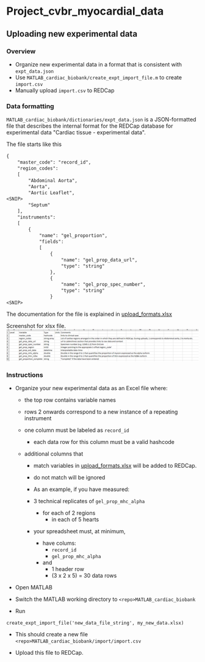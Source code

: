 # Project_cvbr_myocardial_data

## Uploading new experimental data

### Overview

+ Organize new experimental data in a format that is consistent with `expt_data.json`
+ Use `MATLAB_cardiac_biobank/create_expt_import_file.m` to create `import.csv`
+ Manually upload `import.csv` to REDCap

### Data formatting

`MATLAB_cardiac_biobank/dictionaries/expt_data.json` is a JSON-formatted file that describes the internal format for the REDCap database for experimental data "Cardiac tissue - experimental data".

The file starts like this

````
{
    "master_code": "record_id",
    "region_codes":
    [
        "Abdominal Aorta",
        "Aorta",
        "Aortic Leaflet",
<SNIP>
        "Septum"
    ],
    "instruments":
    [
        {
            "name": "gel_proportion",
            "fields":
            [
                {
                    "name": "gel_prop_data_url",
                    "type": "string"
                },
                {
                    "name": "gel_prop_spec_number",
                    "type": "string"
                }
<SNIP>
````

The documentation for the file is explained in [upload_formats.xlsx](upload_formats.xlsx)

Screenshot for xlsx file.
![](upload_formats.png)


### Instructions

+ Organize your new experimental data as an Excel file where:
  + the top row contains variable names
  + rows 2 onwards correspond to a new instance of a repeating instrument

  + one column must be labeled as `record_id`
    + each data row for this column must be a valid hashcode

  + additional columns that
    + match variables in [upload_formats.xlsx](upload_formats.xlsx) will be added to REDCap.
    + do not match will be ignored

    + As an example, if you have measured:
    + 3 technical replicates of `gel_prop_mhc_alpha`
        + for each of 2 regions
          + in each of 5 hearts
        
    + your spreadsheet must, at minimum,
        + have colums:
          + `record_id`
          + `gel_prop_mhc_alpha`
        + and
          + 1 header row
          + (3 x 2 x 5) = 30 data rows

+ Open MATLAB

+ Switch the MATLAB working directory to `<repo>MATLAB_cardiac_biobank`

+ Run
````
create_expt_import_file('new_data_file_string', my_new_data.xlsx)
````

+ This should create a new file `<repo>MATLAB_cardiac_biobank/import/import.csv`

+ Upload this file to REDCap.
